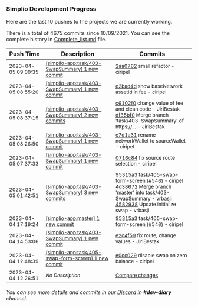 
### Simplio Development Progress

Here are the last 10 pushes to the projects we are currently working.

There is a total of 4675 commits since 10/09/2021. You can see the complete history in
 [Complete_list.md](Complete_list.md) file.

| Push Time | Description | Commits |
| --- | --- | --- |
| <sub>2023-04-05 09:00:35</sub> | <sub>[[simplio-app:task/403\-SwapSummary] 1 new commit](https://github.com/SimplioOfficial/simplio-app/commit/2aa0762154cfcb7a54d0a477241e426a930ceed8)</sub> | <sub>[2aa0762](https://github.com/SimplioOfficial/simplio-app/commit/2aa0762154cfcb7a54d0a477241e426a930ceed8) small refactor - ciripel</sub> |
| <sub>2023-04-05 08:55:20</sub> | <sub>[[simplio-app:task/403\-SwapSummary] 1 new commit](https://github.com/SimplioOfficial/simplio-app/commit/e2bad4d729aff8ed6e971886e067ef831e233f5f)</sub> | <sub>[e2bad4d](https://github.com/SimplioOfficial/simplio-app/commit/e2bad4d729aff8ed6e971886e067ef831e233f5f) show baseNetwork assetId in fee - ciripel</sub> |
| <sub>2023-04-05 08:37:15</sub> | <sub>[[simplio-app:task/403\-SwapSummary] 2 new commits](https://github.com/SimplioOfficial/simplio-app/compare/e7d1a316cea0...df35bf0fe2ea)</sub> | <sub>[c6102f0](https://github.com/SimplioOfficial/simplio-app/commit/c6102f03c6804652e17d04dac39740d7910ca780) change value of fee and clean code - JiriBestak<br>[df35bf0](https://github.com/SimplioOfficial/simplio-app/commit/df35bf0fe2eac3f0fc5afdb809d55bfad60926cd) Merge branch 'task/403-SwapSummary' of https://... - JiriBestak</sub> |
| <sub>2023-04-05 08:26:50</sub> | <sub>[[simplio-app:task/403\-SwapSummary] 1 new commit](https://github.com/SimplioOfficial/simplio-app/commit/e7d1a316cea048d7a439b8edc8420e14a675c1fa)</sub> | <sub>[e7d1a31](https://github.com/SimplioOfficial/simplio-app/commit/e7d1a316cea048d7a439b8edc8420e14a675c1fa) rename networkWallet to sourceWallet - ciripel</sub> |
| <sub>2023-04-05 07:37:33</sub> | <sub>[[simplio-app:task/403\-SwapSummary] 1 new commit](https://github.com/SimplioOfficial/simplio-app/commit/0716c84d3f026b3198215fbd83eb7539c9682607)</sub> | <sub>[0716c84](https://github.com/SimplioOfficial/simplio-app/commit/0716c84d3f026b3198215fbd83eb7539c9682607) fix source route selection - ciripel</sub> |
| <sub>2023-04-05 01:42:51</sub> | <sub>[[simplio-app:task/403\-SwapSummary] 3 new commits](https://github.com/SimplioOfficial/simplio-app/compare/e2c4f5901f8d...4582938673b7)</sub> | <sub>[95315a3](https://github.com/SimplioOfficial/simplio-app/commit/95315a377283268a0e9f87238a705e14fa2e9a6f) task/405-swap-form-screen (#546) - ciripel<br>[4d38672](https://github.com/SimplioOfficial/simplio-app/commit/4d386723757972ac879a4a45f686d3cc8d0410c8) Merge branch 'master' into task/403-SwapSummary - vrbasji<br>[4582938](https://github.com/SimplioOfficial/simplio-app/commit/4582938673b7561cfa2244591b1956e8d4a12340) Update initialize swap - vrbasji</sub> |
| <sub>2023-04-04 17:19:24</sub> | <sub>[[simplio-app:master] 1 new commit](https://github.com/SimplioOfficial/simplio-app/commit/95315a377283268a0e9f87238a705e14fa2e9a6f)</sub> | <sub>[95315a3](https://github.com/SimplioOfficial/simplio-app/commit/95315a377283268a0e9f87238a705e14fa2e9a6f) task/405-swap-form-screen (#546) - ciripel</sub> |
| <sub>2023-04-04 14:53:06</sub> | <sub>[[simplio-app:task/403\-SwapSummary] 1 new commit](https://github.com/SimplioOfficial/simplio-app/commit/e2c4f5901f8dc1b10379e07e705834c03dac710b)</sub> | <sub>[e2c4f59](https://github.com/SimplioOfficial/simplio-app/commit/e2c4f5901f8dc1b10379e07e705834c03dac710b) fix route, change values - JiriBestak</sub> |
| <sub>2023-04-04 12:48:39</sub> | <sub>[[simplio-app:task/405\-swap\-form\-screen] 1 new commit](https://github.com/SimplioOfficial/simplio-app/commit/e0cc029b1ff9a08948743834f8693fa689352521)</sub> | <sub>[e0cc029](https://github.com/SimplioOfficial/simplio-app/commit/e0cc029b1ff9a08948743834f8693fa689352521) disable swap on zero balance - ciripel</sub> |
| <sub>2023-04-04 12:26:51</sub> | <sub>_No Description_</sub> | <sub>[Compare changes](https://github.com/SimplioOfficial/simplio-app/compare/3d107b065023...c4116b4adff3)</sub> |

_You can see more details and commits in our [Discord](https://discord.gg/aKhjuwZmdP) in **#dev-diary** channel._
